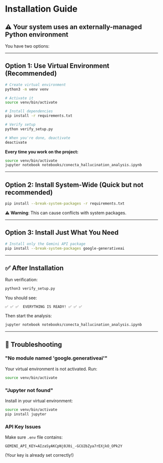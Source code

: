 # Installation Guide

## ⚠️ Your system uses an externally-managed Python environment

You have two options:

---

## Option 1: Use Virtual Environment (Recommended)

```bash
# Create virtual environment
python3 -m venv venv

# Activate it
source venv/bin/activate

# Install dependencies
pip install -r requirements.txt

# Verify setup
python verify_setup.py

# When you're done, deactivate
deactivate
```

**Every time you work on the project:**
```bash
source venv/bin/activate
jupyter notebook notebooks/conecta_hallucination_analysis.ipynb
```

---

## Option 2: Install System-Wide (Quick but not recommended)

```bash
pip install --break-system-packages -r requirements.txt
```

⚠️ **Warning**: This can cause conflicts with system packages.

---

## Option 3: Install Just What You Need

```bash
# Install only the Gemini API package
pip install --break-system-packages google-generativeai
```

---

## ✅ After Installation

Run verification:
```bash
python3 verify_setup.py
```

You should see:
```
✅ ✅ ✅  EVERYTHING IS READY! ✅ ✅ ✅
```

Then start the analysis:
```bash
jupyter notebook notebooks/conecta_hallucination_analysis.ipynb
```

---

## 🐛 Troubleshooting

### "No module named 'google.generativeai'"

Your virtual environment is not activated. Run:
```bash
source venv/bin/activate
```

### "Jupyter not found"

Install in your virtual environment:
```bash
source venv/bin/activate
pip install jupyter
```

### API Key Issues

Make sure `.env` file contains:
```env
GEMINI_API_KEY=AIzaSyAKCpNj0J0i_-GCU2bZya7rEXjkO_OPk2Y
```

(Your key is already set correctly!)
